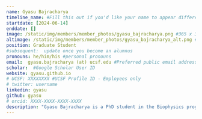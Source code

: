 ```yaml
---
name: Gyasu Bajracharya
timeline_name: #Fill this out if you'd like your name to appear differently on the Timeline.
startdate: [2024-06-14]
enddate: []
image: /static/img/members/member_photos/gyasu_bajracharya.png #365 x 365 pixels, 72 dpi
altimage: /static/img/members/member_photos/gyasu_bajracharya_alt.png #365 x 365 pixels, 72 dpi
position: Graduate Student
#subsequent:  update once you become an alumnus
pronouns: he/him/his #personal pronouns
email:  gyasu.bajracharya (at) ucsf.edu #Preferred public email address
scholar:  #Google Scholar User ID
website: gyasu.github.io
# UCSF: XXXXXXXX #UCSF Profile ID - Employees only
# twitter: username
linkedin: gyasu
github: gyasu
# orcid: XXXX-XXXX-XXXX-XXXX
description: "Gyasu Bajracharya is a PhD student in the Biophysics program at UCSF, where he develops statistical and deep learning methods to better understand biological systems. Prior to UCSF, he worked as an antibody engineer at NGM Biopharmaceuticals. He earned his undergraduate degree from Gettysburg College, double majoring in Biochemistry & Molecular Biology and Music. Outside the lab, Gyasu enjoys playing guitar and piano, staying active with tennis and workouts, playing chess, and following Manchester United and Formula 1."
---
```

